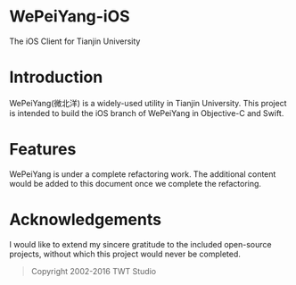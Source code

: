 WePeiYang-iOS
=============
The iOS Client for Tianjin University

# Introduction

WePeiYang(微北洋) is a widely-used utility in Tianjin University. This project is intended to build the iOS branch of WePeiYang in Objective-C and Swift.

# Features

WePeiYang is under a complete refactoring work. The additional content would be added to this document once we complete the refactoring.

# Acknowledgements

I would like to extend my sincere gratitude to the included open-source projects, without which this project would never be completed. 

> Copyright 2002-2016 TWT Studio